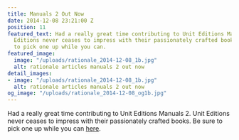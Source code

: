 ```yaml
---
title: Manuals 2 Out Now
date: 2014-12-08 23:21:00 Z
position: 11
featured_text: Had a really great time contributing to Unit Editions Manuals 2. Unit
  Editions never ceases to impress with their passionately crafted books. Be sure
  to pick one up while you can.
featured_image:
  image: "/uploads/rationale_2014-12-08_1b.jpg"
  alt: rationale articles manuals 2 out now
detail_images:
- image: "/uploads/rationale_2014-12-08_1b.jpg"
  alt: rationale articles manuals 2 out now
og_image: "/uploads/rationale_2014-12-08_og1b.jpg"
---
```


Had a really great time contributing to Unit Editions Manuals 2. Unit Editions never ceases to impress with their passionately crafted books. Be sure to pick one up while you can [here](https://www.uniteditions.com/).
